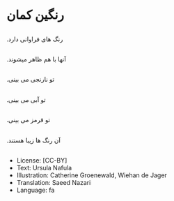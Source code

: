 # رنگین کمان

##
.رنگ های فراوانی دارد

##
.آنها با هم ظاهر میشوند

##
.تو نارنجی می بینی

##
.تو آبی می بینی

##
.تو قرمز می بینی

##
.آن رنگ ها زیبا هستند

##
* License: [CC-BY]
* Text: Ursula Nafula
* Illustration: Catherine Groenewald, Wiehan de Jager
* Translation: Saeed Nazari
* Language: fa
